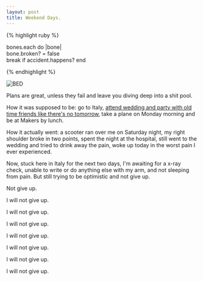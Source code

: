 ```yaml
---
layout: post
title: Weekend Days.
---
```


{% highlight ruby %}

bones.each do |bone|  
  bone.broken? = false    
  break if accident.happens?
end

{% endhighlight %}

![BED](http://federicomaffei.github.io/public/images/broken.jpg)

Plans are great, unless they fail and leave you diving deep into a shit pool.

How it was supposed to be: go to Italy, [attend wedding and party with old time friends like there's no tomorrow](https://www.youtube.com/watch?v=xlrqaAjBwS4), take a plane on Monday morning and be at Makers by lunch.

How it actually went: a scooter ran over me on Saturday night, my right shoulder broke in two points, spent the night at the hospital, still went to the wedding and tried to drink away the pain, woke up today in the worst pain I ever experienced.

Now, stuck here in Italy for the next two days, I'm awaiting for a x-ray check, unable to write or do anything else with my arm, and not sleeping from pain. But still trying to be optimistic and not give up.

Not give up.

I will not give up.

I will not give up.

I will not give up.

I will not give up.

I will not give up.

I will not give up.

I will not give up.





